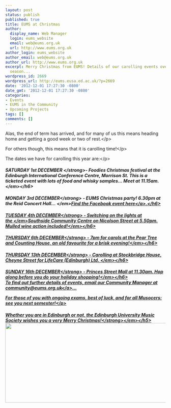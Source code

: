 ```yaml
---
layout: post
status: publish
published: true
title: EUMS at Christmas
author:
  display_name: Web Manager
  login: eums_website
  email: web@eums.org.uk
  url: http://www.eums.org.uk
author_login: eums_website
author_email: web@eums.org.uk
author_url: http://www.eums.org.uk
excerpt: Merry Christmas from EUMS! Details of our carolling events over the festive
  season...
wordpress_id: 2669
wordpress_url: http://eums.eusa.ed.ac.uk/?p=2669
date: '2012-12-01 17:27:30 -0800'
date_gmt: '2012-12-01 17:27:30 -0800'
categories:
- Events
- EUMS in the Community
- Upcoming Projects
tags: []
comments: []
---
```

<p>Alas, the end of term has arrived, and for many of us this means heading home and getting a good week or two of rest.<&#47;p></p>
<p>For others though, this means that it is carolling time!<&#47;p></p>
<p>The dates we have for carolling this year are:<&#47;p></p>
<h6><strong>SATURDAY 1st DECEMBER&nbsp;<&#47;strong>- <em>Foodies Christmas festival at the Edinburgh International Conference Centre, Morrison St. This is a ticketed event with lots of food and whisky samples... Meet at 11.15am.<&#47;em><&#47;h6></p>
<h6><strong>MONDAY 3rd DECEMBER<&#47;strong> - <em>EUMS Christmas party! 6.30pm at the Reid Concert Hall...&nbsp;<&#47;em><a title="Facebook event here..." href="https:&#47;&#47;www.facebook.com&#47;events&#47;452787524778539&#47;" target="_blank">Find the Facebook event here<&#47;a>.<&#47;h6></p>
<h6><strong>TUESDAY 4th DECEMBER<&#47;strong> -<em> Switching on the lights at the&nbsp;<&#47;em><em>Southside Community Centre on Nicolson Street at 5.50pm. Mulled wine action included!<&#47;em><&#47;h6></p>
<h6><strong>THURSDAY 6th DECEMBER<&#47;strong>&nbsp;-<em>&nbsp;7pm for carols at the Pear Tree and Counting House, an old favourite for a brisk evening!<&#47;em><&#47;h6></p>
<h6><strong>THURSDAY 13th DECEMBER<&#47;strong>&nbsp;-<em>&nbsp;Carolling at Stockbridge House, Cheyne Street for LifeCare (Edinburgh) Ltd.&nbsp;<&#47;em><&#47;h6></p>
<h6><strong>SUNDAY 16th DECEMBER<&#47;strong> - <em>Princes Street Mall at 11.30am. Hop along before you do your holiday shopping!<&#47;em><&#47;h6><br />
To find out further details of events, email our Community Manager at <a title="Email us!" href="mailto:community@eums.org.uk" target="_blank">community@eums.org.uk<&#47;a>...</p>
<p>For those of you with ongoing exams, best of luck, and for all Musocers: see you next semester!<&#47;p></p>
<h5><em><strong>Whether you are in Edinburgh or not, the Edinburgh University Music Society wishes you a very Merry Christmas!<&#47;strong><&#47;em><&#47;h5><br />
<img src="http:&#47;&#47;eums.eusa.ed.ac.uk&#47;wp-content&#47;uploads&#47;images&#47;w620&#47;merryxmas.png" alt="" width="620" height="250" &#47;></p>
